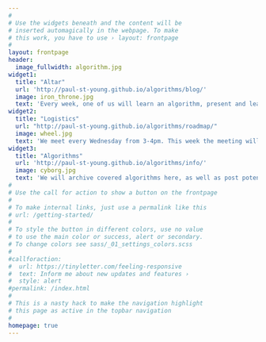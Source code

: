 ```yaml
---
#
# Use the widgets beneath and the content will be
# inserted automagically in the webpage. To make
# this work, you have to use › layout: frontpage
#
layout: frontpage
header:
  image_fullwidth: algorithm.jpg
widget1:
  title: "Altar"
  url: 'http://paul-st-young.github.io/algorithms/blog/'
  image: iron_throne.jpg
  text: 'Every week, one of us will learn an algorithm, present and leave a brief summay at this altar.'
widget2:
  title: "Logistics"
  url: "http://paul-st-young.github.io/algorithms/roadmap/"
  image: wheel.jpg
  text: 'We meet every Wednesday from 3-4pm. This week the meeting will be in Loomis 322.'
widget3:
  title: "Algorithms"
  url: 'http://paul-st-young.github.io/algorithms/info/'
  image: cyborg.jpg
  text: 'We will archive covered algorithms here, as well as post potentially interesting algorithms to be covered.'
#
# Use the call for action to show a button on the frontpage
#
# To make internal links, just use a permalink like this
# url: /getting-started/
#
# To style the button in different colors, use no value
# to use the main color or success, alert or secondary.
# To change colors see sass/_01_settings_colors.scss
#
#callforaction:
#  url: https://tinyletter.com/feeling-responsive
#  text: Inform me about new updates and features ›
#  style: alert
#permalink: /index.html
#
# This is a nasty hack to make the navigation highlight
# this page as active in the topbar navigation
#
homepage: true
---
```

